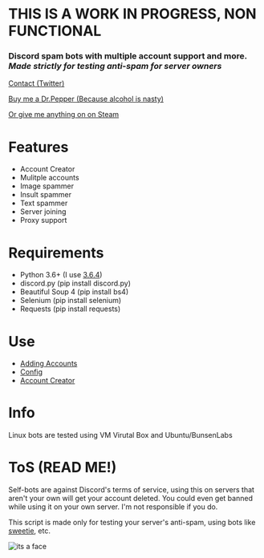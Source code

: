 # THIS IS A WORK IN PROGRESS, NON FUNCTIONAL 


### Discord spam bots with multiple account support and more. *Made strictly for testing anti-spam for server owners*


[Contact (Twitter)](https://twitter.com/messages/compose?recipient_id=2787470244)

[Buy me a Dr.Pepper (Because alcohol is nasty)](https://www.paypal.me/Merubokkusu)

[Or give me anything on on Steam](https://steamcommunity.com/tradeoffer/new/?partner=94720138&token=GY23F7tU)


# Features 
- Account Creator
- Mulitple accounts
- Image spammer
- Insult spammer
- Text spammer
- Server joining
- Proxy support 

# Requirements 
- Python 3.6+ (I use [3.6.4](https://www.python.org/downloads/release/python-364/))
- discord.py (pip install discord.py)
- Beautiful Soup 4 (pip install bs4)
- Selenium (pip install selenium)
- Requests (pip install requests)

# Use
- [Adding Accounts](https://github.com/Merubokkusu/discord-spam-bots/wiki/Adding-accounts)
- [Config](https://github.com/Merubokkusu/discord-spam-bots/wiki/Config)
- [Account Creator](https://github.com/Merubokkusu/discord-spam-bots/wiki/Account-Creator)

# Info
Linux bots are tested using VM Virutal Box and Ubuntu/BunsenLabs

# ToS (READ ME!)

Self-bots are against Discord's terms of service, using this on servers that aren't your own will get your account deleted.
You could even get banned while using it on your own server. I'm not responsible if you do.

This script is made only for testing your server's anti-spam, using bots like [sweetie](https://github.com/blackhole12/sweetiebot),  etc.

![its a face](http://i.imgur.com/bTMYozm.png)
